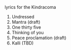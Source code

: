 lyrics for the Kindracoma

1. Undressed
2. Mantra (draft)
3. One thirty five
4. Thinking of you
5. Peace proclamation (draft)
6. Kalli (TBD)

